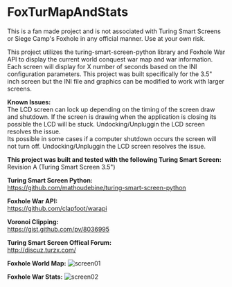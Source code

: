 # FoxTurMapAndStats

This is a fan made project and is not associated with Turing Smart Screens or Siege Camp's Foxhole in any official manner. Use at your own risk.

This project utilizes the turing-smart-screen-python library and Foxhole War API to display the current world conquest war map and war information. Each screen will display for X number of seconds based on the INI configuration parameters. This project was built specifically for the 3.5" inch screen but the INI file and graphics can be modified to work with larger screens.

**Known Issues:**
        <br />
        The LCD screen can lock up depending on the timing of the screen draw and shutdown. If the screen is drawing when the application is closing its possible the LCD will be stuck. Undocking/Unpluggin the LCD screen resolves the issue.
        <br />
        Its possible in some cases if a computer shutdown occurs the screen will not turn off. Undocking/Unpluggin the LCD screen resolves the issue.
        

**This project was built and tested with the following Turing Smart Screen:**
<br />
        Revision A (Turing Smart Screen 3.5")
        
**Turing Smart Screen Python:**
<br />
https://github.com/mathoudebine/turing-smart-screen-python

**Foxhole War API:**
<br />
https://github.com/clapfoot/warapi

**Voronoi Clipping:**
<br />
https://gist.github.com/pv/8036995

**Turing Smart Screen Offical Forum:**
<br />
http://discuz.turzx.com/



**Foxhole World Map:**
![screen01](https://github.com/fxn342/FoxTurMapAndStats/assets/141661840/0439cc06-40df-4111-8cd8-1ca2d950da22)

**Foxhole War Stats:**
![screen02](https://github.com/fxn342/FoxTurMapAndStats/assets/141661840/9dcd2317-c1f4-437f-8f5f-f2d27627634d)
